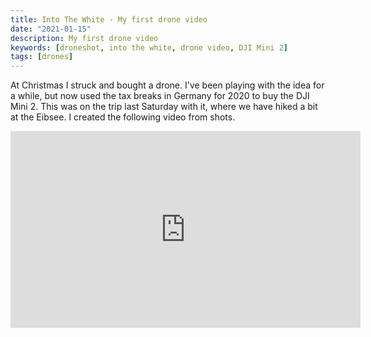 ```yaml
---
title: Into The White - My first drone video
date: "2021-01-15"
description: My first drone video
keywords: [droneshot, into the white, drone video, DJI Mini 2]
tags: [drones]
---
```


At Christmas I struck and bought a drone. I've been playing with the idea for a while, but now used the tax breaks in Germany for 2020 to buy the DJI Mini 2. This was on the trip last Saturday with it, where we have hiked a bit at the Eibsee. I created the following video from shots.

<iframe width="560" height="315" src="https://www.youtube.com/embed/xA-dwGIYN34" frameborder="0" allow="accelerometer; autoplay; clipboard-write; encrypted-media; gyroscope; picture-in-picture" allowfullscreen></iframe>
